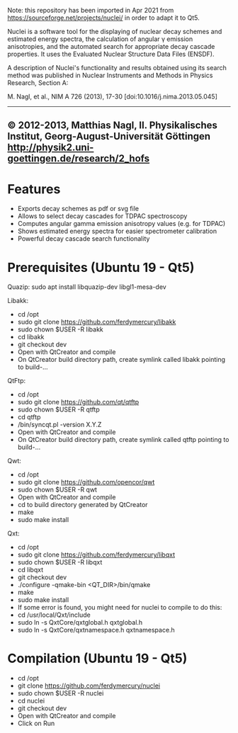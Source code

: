 Note: this repository has been imported in Apr 2021 from https://sourceforge.net/projects/nuclei/ in order to adapt it to Qt5.

Nuclei is a software tool for the displaying of nuclear decay schemes and estimated energy spectra, the calculation of angular γ emission anisotropies, and the automated search for appropriate decay cascade properties. It uses the Evaluated Nuclear Structure Data Files (ENSDF).

A description of Nuclei's functionality and results obtained using its search method was published in Nuclear Instruments and Methods in Physics Research, Section A:

M. Nagl, et al., NIM A 726 (2013), 17-30
[doi:10.1016/j.nima.2013.05.045]

-------------------------
© 2012-2013, Matthias Nagl, II. Physikalisches Institut, Georg-August-Universität Göttingen
http://physik2.uni-goettingen.de/research/2_hofs
-------------------------

# Features

- Exports decay schemes as pdf or svg file
- Allows to select decay cascades for TDPAC spectroscopy
- Computes angular gamma emission anisotropy values (e.g. for TDPAC)
- Shows estimated energy spectra for easier spectrometer calibration
- Powerful decay cascade search functionality

# Prerequisites (Ubuntu 19 - Qt5)

Quazip:
sudo apt install libquazip-dev libgl1-mesa-dev

Libakk:

- cd /opt
- sudo git clone https://github.com/ferdymercury/libakk
- sudo chown $USER -R libakk
- cd libakk
- git checkout dev
- Open with QtCreator and compile
- On QtCreator build directory path, create symlink called libakk pointing to build-...

QtFtp:

- cd /opt
- sudo git clone https://github.com/qt/qtftp
- sudo chown $USER -R qtftp
- cd qtftp
- <QTDIR>/bin/syncqt.pl -version X.Y.Z
- Open with QtCreator and compile
- On QtCreator build directory path, create symlink called qtftp pointing to build-...

Qwt:
- cd /opt
- sudo git clone https://github.com/opencor/qwt
- sudo chown $USER -R qwt
- Open with QtCreator and compile
- cd to build directory generated by QtCreator
- make
- sudo make install

Qxt:
- cd /opt
- sudo git clone https://github.com/ferdymercury/libqxt
- sudo chown $USER -R libqxt
- cd libqxt
- git checkout dev
- ./configure -qmake-bin <QT_DIR>/bin/qmake
- make
- sudo make install
- If some error is found, you might need for nuclei to compile to do this:
- cd /usr/local/Qxt/include
- sudo ln -s QxtCore/qxtglobal.h qxtglobal.h
- sudo ln -s QxtCore/qxtnamespace.h qxtnamespace.h

# Compilation (Ubuntu 19 - Qt5)

- cd /opt
- git clone https://github.com/ferdymercury/nuclei
- sudo chown $USER -R nuclei
- cd nuclei
- git checkout dev
- Open with QtCreator and compile
- Click on Run
